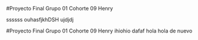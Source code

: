 
\#Proyecto Final Grupo 01 Cohorte 09 Henry



ssssss
ouhasfjkhDSH
ujdjdj

#Proyecto Final Grupo 01 Cohorte 09 Henry
ihiohio
dafaf
hola hola de nuevo
